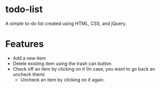 # todo-list
A simple to-do list created using HTML, CSS, and jQuery.

# Features
- Add a new item 
- Delete existing item using the trash can button
- Check off an item by clicking on it (In case, you want to go back an uncheck them)
    -   Uncheck an item by clicking on it again.
